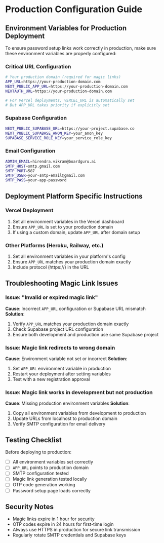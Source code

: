 # Production Configuration Guide

## Environment Variables for Production Deployment

To ensure password setup links work correctly in production, make sure these environment variables are properly configured:

### Critical URL Configuration
```bash
# Your production domain (required for magic links)
APP_URL=https://your-production-domain.com
NEXT_PUBLIC_APP_URL=https://your-production-domain.com
NEXTAUTH_URL=https://your-production-domain.com

# For Vercel deployments, VERCEL_URL is automatically set
# But APP_URL takes priority if explicitly set
```

### Supabase Configuration
```bash
NEXT_PUBLIC_SUPABASE_URL=https://your-project.supabase.co
NEXT_PUBLIC_SUPABASE_ANON_KEY=your_anon_key
SUPABASE_SERVICE_ROLE_KEY=your_service_role_key
```

### Email Configuration
```bash
ADMIN_EMAIL=hirendra.vikram@boardguru.ai
SMTP_HOST=smtp.gmail.com
SMTP_PORT=587
SMTP_USER=your-smtp-email@gmail.com
SMTP_PASS=your-app-password
```

## Deployment Platform Specific Instructions

### Vercel Deployment
1. Set all environment variables in the Vercel dashboard
2. Ensure `APP_URL` is set to your production domain
3. If using a custom domain, update `APP_URL` after domain setup

### Other Platforms (Heroku, Railway, etc.)
1. Set all environment variables in your platform's config
2. Ensure `APP_URL` matches your production domain exactly
3. Include protocol (https://) in the URL

## Troubleshooting Magic Link Issues

### Issue: "Invalid or expired magic link"
**Cause**: Incorrect `APP_URL` configuration or Supabase URL mismatch
**Solution**: 
1. Verify `APP_URL` matches your production domain exactly
2. Check Supabase project URL configuration
3. Ensure both development and production use same Supabase project

### Issue: Magic link redirects to wrong domain
**Cause**: Environment variable not set or incorrect
**Solution**:
1. Set `APP_URL` environment variable in production
2. Restart your deployment after setting variables
3. Test with a new registration approval

### Issue: Magic link works in development but not production
**Cause**: Missing production environment variables
**Solution**:
1. Copy all environment variables from development to production
2. Update URLs from localhost to production domain
3. Verify SMTP configuration for email delivery

## Testing Checklist

Before deploying to production:
- [ ] All environment variables set correctly
- [ ] `APP_URL` points to production domain
- [ ] SMTP configuration tested
- [ ] Magic link generation tested locally
- [ ] OTP code generation working
- [ ] Password setup page loads correctly

## Security Notes

- Magic links expire in 1 hour for security
- OTP codes expire in 24 hours for first-time login
- Always use HTTPS in production for secure link transmission
- Regularly rotate SMTP credentials and Supabase keys